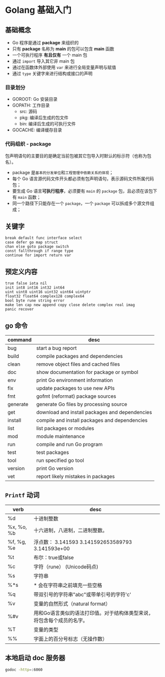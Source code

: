 # Golang 基础入门

## 基础概念

- Go 程序是通过 **package** 来组织的
- 只有 **package** 名称为 **main** 的包可以包含 **main** 函数
- 一个可执行程序 **有且仅有** 一个 main 包
- 通过 `import` 导入其它非 main 包
- 通过在函数体外部使用 `var` 来进行全局变量声明与赋值
- 通过 `type` 关键字来进行结构或接口的声明

### 目录划分

- GOROOT: Go 安装目录
- GOPATH: 工作目录
    - src: 源码
    - pkg: 编译后生成的包文件
    - bin: 编译后生成的可执行文件
- GOCACHE: 编译缓存目录


### 代码组织 - package

包声明语句的主要目的是确定当前包被其它包导入时默认的标示符（也称为包名）。

- package 是`基本的分发单位`和`工程管理中依赖关系的体现`；
- 每个 Go 语言源代码文件开头都必须有包声明语句，表示源码文件所属代码包；
- 要生成 Go 语言**可执行程序**，必须要有 `main` 的 `package` 包，且必须在该包下有 `main` 函数；
- 同一个路径下只能存在一个 `package`，一个 `package` 可以拆成多个源文件组成；


## 关键字

```golang
break default func interface select
case defer go map struct
chan else goto package switch
const fallthrough if range type
continue for import return var
```


## 预定义内容

```golang
true false iota nil
init int8 int16 int32 int64
uint uint8 uint16 uint32 uint64 uintptr
float32 float64 complex128 complex64
bool byte rune string error
make len cap new append copy close delete complex real imag
panic recover
```


## go 命令

| command | desc                             |
| ------- | -------------------------------- |
| bug |      start a bug report |
| build |    compile packages and dependencies |
| clean |    remove object files and cached files |
| doc |      show documentation for package or symbol |
| env |      print Go environment information |
| fix |      update packages to use new APIs |
| fmt |      gofmt (reformat) package sources |
| generate | generate Go files by processing source |
| get |      download and install packages and dependencies |
| install |  compile and install packages and dependencies |
| list |     list packages or modules |
| mod |      module maintenance |
| run |      compile and run Go program |
| test |     test packages |
| tool |     run specified go tool |
| version |  print Go version |
| vet |      report likely mistakes in packages |


## `Printf` 动词

| verb | desc |
| --- | --- |
|%d          | 十进制整数 |
|%x, %o, %b  | 十六进制，八进制，二进制整数。 |
|%f, %g, %e  | 浮点数： 3.141593 3.141592653589793 3.141593e+00 |
|%t          | 布尔：true或false |
|%c          | 字符（rune） (Unicode码点) |
|%s          | 字符串 |
|%*s         | * 会在字符串之前填充一些空格 |
|%q          | 带双引号的字符串"abc"或带单引号的字符'c' |
|%v          | 变量的自然形式（natural format） |
|%#v         | 用和Go语言类似的语法打印值。对于结构体类型来说，将包含每个成员的名字。 |
|%T          | 变量的类型 |
|%%          | 字面上的百分号标志（无操作数） |


## 本地启动 doc 服务器

```bash
godoc -http=:6060
```
